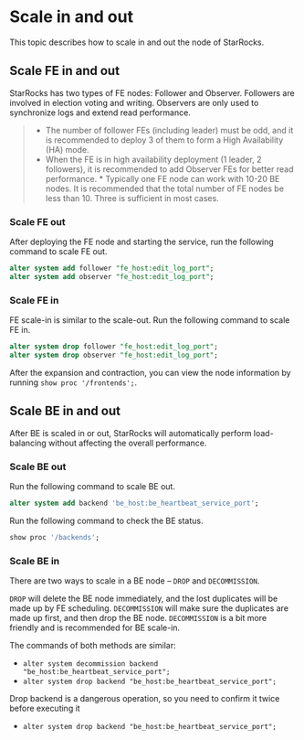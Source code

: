 ---
---

# Scale in and out

This topic describes how to scale in and out the node of StarRocks.

## Scale FE in and out

StarRocks has two types of FE nodes: Follower and Observer. Followers are involved in election voting and writing. Observers are only used to synchronize logs and extend read performance.

> * The number of follower FEs (including leader) must be odd, and it is recommended to deploy 3 of them to form a High Availability (HA) mode.
> * When the FE is in high availability deployment (1 leader, 2 followers), it is recommended to add Observer FEs for better read performance. * Typically one FE node can work with 10-20 BE nodes. It is recommended that the total number of FE nodes be less than 10. Three is sufficient in most cases.

### Scale FE out

After deploying the FE node and starting the service, run the following command to scale FE out.

~~~sql
alter system add follower "fe_host:edit_log_port";
alter system add observer "fe_host:edit_log_port";
~~~

### Scale FE in

FE scale-in is similar to the scale-out. Run the following command to scale FE in.

~~~sql
alter system drop follower "fe_host:edit_log_port";
alter system drop observer "fe_host:edit_log_port";
~~~

After the expansion and contraction, you can view the node information by running `show proc '/frontends';`.

## Scale BE in and out

After BE is scaled in or out, StarRocks will automatically perform load-balancing without affecting the overall performance.

### Scale BE out

Run the following command to scale BE out.

~~~sql
alter system add backend 'be_host:be_heartbeat_service_port';
~~~

Run the following command to check the BE status.

~~~sql
show proc '/backends';
~~~

### Scale BE in

There are two ways to scale in a BE node –  `DROP` and `DECOMMISSION`.

`DROP` will delete the BE node immediately, and the lost duplicates will be made up by FE scheduling. `DECOMMISSION` will make sure the duplicates are made up first, and then drop the BE node. `DECOMMISSION` is a bit more friendly and is recommended for BE scale-in.

The commands of both methods are similar:

* `alter system decommission backend "be_host:be_heartbeat_service_port";`
* `alter system drop backend "be_host:be_heartbeat_service_port";`

Drop backend is a dangerous operation, so you need to confirm it twice before executing it

* `alter system drop backend "be_host:be_heartbeat_service_port";`
